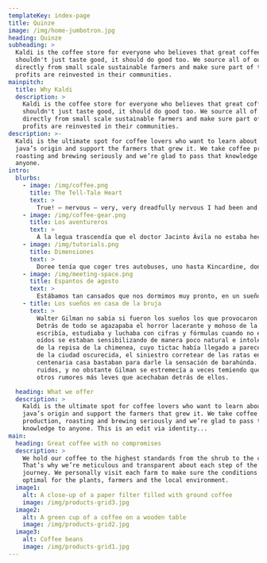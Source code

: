 ```yaml
---
templateKey: index-page
title: Quinze
image: /img/home-jumbotron.jpg
heading: Quinze
subheading: >
  Kaldi is the coffee store for everyone who believes that great coffee
  shouldn't just taste good, it should do good too. We source all of our beans
  directly from small scale sustainable farmers and make sure part of the
  profits are reinvested in their communities.
mainpitch:
  title: Why Kaldi
  description: >
    Kaldi is the coffee store for everyone who believes that great coffee
    shouldn't just taste good, it should do good too. We source all of our beans
    directly from small scale sustainable farmers and make sure part of the
    profits are reinvested in their communities.
description: >-
  Kaldi is the ultimate spot for coffee lovers who want to learn about their
  java’s origin and support the farmers that grew it. We take coffee production,
  roasting and brewing seriously and we’re glad to pass that knowledge to
  anyone.
intro:
  blurbs:
    - image: /img/coffee.png
      title: The Tell-Tale Heart
      text: >
        True! — nervous — very, very dreadfully nervous I had been and am; but why will you say that I am mad? The disease had sharpened my senses — not destroyed — not dulled them. Above all was the sense of hearing acute. I heard all things in the heaven and in the earth. I heard many things in hell. How, then, am I mad? Hearken! and observe how healthily — how calmly I can tell you the whole story.
    - image: /img/coffee-gear.png
      title: Los aventureros
      text: >
        A la legua trascendía que el doctor Jacinto Ávila no estaba hecho para aquella suerte de andanzas; peñas arriba, por un camino angosto y fragoso, sobre una mala bestia alquilona, bajo un sol que abrasaba, a mediodía en punto. Avilita —como le llamaba todo el mundo— debía sufrir mucho con el zangoloteo de la cabalgadura, el rigor del meridiano, la desazón del fastidio, y con aquellas ingratas caricias que al pasar le hacían en el rostro las ásperas ramas de la maleza que tapaba el sendero de la montaña, por el que iba, paso entre paso, y tal debía de tener de quebrantados los miembros y molidas las carnes, que no hallaba ni qué cara poner ni cómo acomodarse en la silla. Además, no parecía llevarlas todas consigo, cual se colegía por las recelosas miradas que a menudo echaba en derredor y por la significativa precaución de llevar la mano a la cañonera de la montura, cada vez que se acercaba a
    - image: /img/tutorials.png
      title: Dimensiones
      text: >
        Doree tenía que coger tres autobuses, uno hasta Kincardine, donde esperaba el de London, donde volvía a esperar el autobús urbano que la llevaba a las instalaciones. Empezaba la excursión el domingo a las nueve de la mañana. Debido a los ratos de espera entre un autobús y otro eran casi las dos de la tarde cuando había recorrido los ciento sesenta y pocos kilómetros. Sentarse en los autobuses o en las terminales no le importaba. Su trabajo cotidiano no era de los de estar sentada.
    - image: /img/meeting-space.png
      title: Espantos de agosto
      text: >
        Estábamos tan cansados que nos dormimos muy pronto, en un sueño denso y continuo, y desperté después de las siete con un sol espléndido entre las enredaderas de la ventana. A mi lado, mi esposa navegaba en el mar apacible de los inocentes. “Qué tontería -me dije-, que alguien siga creyendo en fantasmas por estos tiempos”...
    - title: Los sueños en casa de la bruja
      text: >
        Walter Gilman no sabía si fueron los sueños los que provocaron la fiebre, o si fue la fiebre la causa de los sueños.
        Detrás de todo se agazapaba el horror lacerante y mohoso de la antigua ciudad y de la execrable buhardilla donde
        escribía, estudiaba y luchaba con cifras y fórmulas cuando no estaba dando vueltas en la mezquina cama de hierro. Sus
        oídos se estaban sensibilizando de manera poco natural e intolerable, y ya hacía tiempo que había parado el reloj barato
        de la repisa de la chimenea, cuyo tictac había llegado a parecerle como un tronar de artillería. Por la noche, los rumores
        de la ciudad oscurecida, el siniestro corretear de las ratas en los endebles tabiques y el crujir de las ocultas tablas en la
        centenaria casa bastaban para darle la sensación de barahúnda. La oscuridad siempre estaba llena de inexplicables
        ruidos, y no obstante Gilman se estremecía a veces temiendo que aquellos sonidos se apagaran y le permitieran oír
        otros rumores más leves que acechaban detrás de ellos.

  heading: What we offer
  description: >
    Kaldi is the ultimate spot for coffee lovers who want to learn about their
    java’s origin and support the farmers that grew it. We take coffee
    production, roasting and brewing seriously and we’re glad to pass that
    knowledge to anyone. This is an edit via identity...
main:
  heading: Great coffee with no compromises
  description: >
    We hold our coffee to the highest standards from the shrub to the cup.
    That’s why we’re meticulous and transparent about each step of the coffee’s
    journey. We personally visit each farm to make sure the conditions are
    optimal for the plants, farmers and the local environment.
  image1:
    alt: A close-up of a paper filter filled with ground coffee
    image: /img/products-grid3.jpg
  image2:
    alt: A green cup of a coffee on a wooden table
    image: /img/products-grid2.jpg
  image3:
    alt: Coffee beans
    image: /img/products-grid1.jpg
---
```


